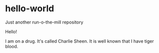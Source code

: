 # hello-world
Just another run-o-the-mill repository

Hello!

I am on a drug. It's called Charlie Sheen.
It is well known that I have tiger blood.
